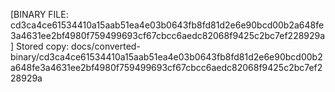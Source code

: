 [BINARY FILE: cd3ca4ce61534410a15aab51ea4e03b0643fb8fd81d2e6e90bcd00b2a648fe3a4631ee2bf4980f759499693cf67cbcc6aedc82068f9425c2bc7ef228929a]
Stored copy: docs/converted-binary/cd3ca4ce61534410a15aab51ea4e03b0643fb8fd81d2e6e90bcd00b2a648fe3a4631ee2bf4980f759499693cf67cbcc6aedc82068f9425c2bc7ef228929a
